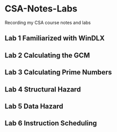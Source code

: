 # CSA-Notes-Labs
Recording my CSA course notes and labs

## Lab 1 Familiarized with WinDLX



## Lab 2 Calculating the GCM



## Lab 3 Calculating Prime Numbers



## Lab 4 Structural Hazard



## Lab 5 Data Hazard



## Lab 6 Instruction Scheduling 
